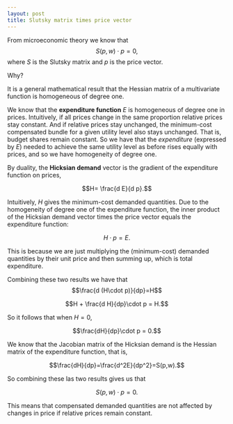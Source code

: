 ```yaml
---
layout: post
title: Slutsky matrix times price vector
---
```

From microeconomic theory we know that 
$$ S(p, w) \cdot p = 0,$$ 
where $S$ is the Slutsky matrix and $p$ is the price vector.

Why?

It is a general mathematical result that the Hessian matrix of a multivariate function is homogeneous of degree one.

We know that the **expenditure function** $E$  is homogeneous of degree one in prices. Intuitively, if all prices change in the same proportion relative prices stay constant. And if relative prices stay unchanged, the minimum-cost compensated bundle for a given utility level also stays unchanged. That is, budget shares remain constant. So we have that the *expenditure* (expressed by $E$)  needed to achieve the same utility level as before rises equally with prices, and so we have homogeneity of degree one.

By duality, the **Hicksian demand** vector is the gradient of the expenditure function on prices,

$$H= \frac{d E}{d p}.$$

Intuitively, $H$ gives the minimum-cost demanded quantities. Due to the homogeneity of degree one of the expenditure function, the inner product of the Hicksian demand vector times the price vector equals the expenditure function:

$$H\cdot p=E.$$

This is because we are just multiplying the (minimum-cost) demanded quantities by their unit price and then summing up, which is total expenditure.

Combining these two results we have that 
$$\frac{d (H\cdot p)}{dp}=H$$

$$H + \frac{d H}{dp}\cdot p = H.$$

So it follows that when $H=0$,

$$\frac{dH}{dp}\cdot p = 0.$$

We know that the Jacobian matrix of the Hicksian demand is the Hessian matrix of the expenditure function, that is, 

$$\frac{dH}{dp}=\frac{d^2E}{dp^2}=S(p,w).$$

So combining these las two results gives us that 

$$S(p, w) \cdot p = 0.$$

This means that compensated demanded quantities are not affected by changes in price if relative prices remain constant.


